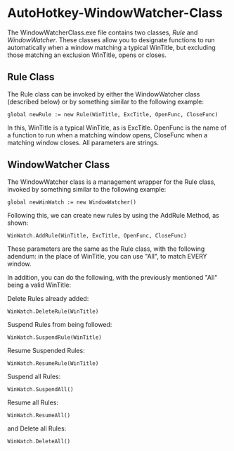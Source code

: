 # AutoHotkey-WindowWatcher-Class
The WindowWatcherClass.exe file contains two classes, *Rule* and *WindowWatcher*. These classes allow you to designate functions to run automatically when a window matching a typical WinTitle, but excluding those matching an exclusion WinTitle, opens or closes.

## Rule Class
The Rule class can be invoked by either the WindowWatcher class (described below) or by something similar to the following example:
```
global newRule := new Rule(WinTitle, ExcTitle, OpenFunc, CloseFunc)
```
In this, WinTitle is a typical WinTitle, as is ExcTitle. OpenFunc is the name of a function to run when a matching window opens, CloseFunc when a matching window closes. All parameters are strings.

## WindowWatcher Class
The WindowWatcher class is a management wrapper for the Rule class, invoked by something similar to the following example:
```
global newWinWatch := new WindowWatcher()
```
Following this, we can create new rules by using the AddRule Method, as shown:
```
WinWatch.AddRule(WinTitle, ExcTitle, OpenFunc, CloseFunc)
```
These parameters are the same as the Rule class, with the following adendum: in the place of WinTitle, you can use "All", to match EVERY window.

In addition, you can do the following, with the previously mentioned "All" being a valid WinTitle:

Delete Rules already added:
```
WinWatch.DeleteRule(WinTitle)
```
Suspend Rules from being followed:
```
WinWatch.SuspendRule(WinTitle)
```
Resume Suspended Rules:
```
WinWatch.ResumeRule(WinTitle)
```
Suspend all Rules:
```
WinWatch.SuspendAll()
```
Resume all Rules:
```
WinWatch.ResumeAll()
```
and Delete all Rules: 
```
WinWatch.DeleteAll()
```
